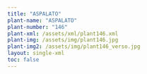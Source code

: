 ```yaml
---
title: "ASPALATO"
plant-name: "ASPALATO"
plant-number: "146"
plant-xml: /assets/xml/plant146.xml
plant-img: /assets/img/plant146.jpg
plant-img2: /assets/img/plant146_verso.jpg
layout: single-xml
toc: false
---
```

